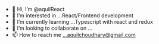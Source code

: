 - 👋 Hi, I’m @aquilReact
- 👀 I’m interested in ...React/Frontend development
- 🌱 I’m currently learning ...Typescript with react and redux
- 💞️ I’m looking to collaborate on ...
- 📫 How to reach me ...aquilchoudhary@gmail.com

<!---
aquilReact/aquilReact is a ✨ special ✨ repository because its `README.md` (this file) appears on your GitHub profile.
You can click the Preview link to take a look at your changes.
--->
